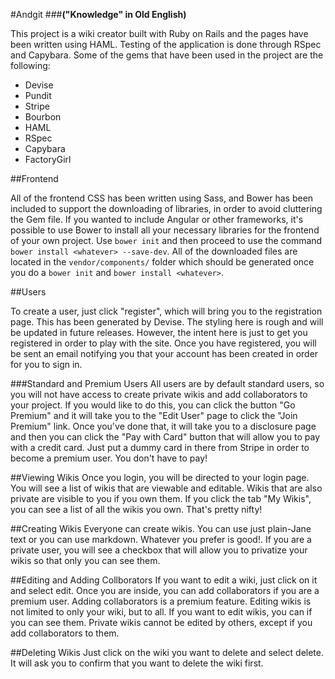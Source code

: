 #Andgit 
###__("Knowledge" in Old English)__

This project is a wiki creator built with Ruby on Rails and the pages have been written using HAML. Testing of the application is done through RSpec and Capybara. Some of the gems that have been used in the project are the following: 

* Devise
* Pundit
* Stripe
* Bourbon
* HAML 
* RSpec
* Capybara
* FactoryGirl

##Frontend

All of the frontend CSS has been written using Sass, and Bower has been included to support the downloading of libraries, in order to avoid cluttering the Gem file. If you wanted to include Angular or other frameworks, it's possible to use Bower to install all your necessary libraries for the frontend of your own project. Use `bower init` and then proceed to use the command `bower install <whatever> --save-dev`. All of the downloaded files are located in the `vendor/components/` folder which should be generated once you do a `bower init` and `bower install <whatever>`.
 
##Users 

To create a user, just click "register", which will bring you to the registration page. This has been generated by Devise. The styling here is rough and will be updated in future releases. However, the intent here is just to get you registered in order to play with the site. Once you have registered, you will be sent an email notifying you that your account has been created in order for you to sign in. 

###Standard and Premium Users
All users are by default standard users, so you will not have access to create private wikis and add collaborators to your project. If you would like to do this, you can click the button "Go Premium" and it will take you to the "Edit User" page to click the "Join Premium" link. Once you've done that, it will take you to a disclosure page and then you can click the "Pay with Card" button that will allow you to pay with a credit card. Just put a dummy card in there from Stripe in order to become a premium user. You don't have to pay!

##Viewing Wikis
Once you login, you will be directed to your login page. You will see a list of wikis that are viewable and editable. Wikis that are also private are visible to you if you own them. If you click the tab "My Wikis", you can see a list of all the wikis you own. That's pretty nifty!

##Creating Wikis
Everyone can create wikis. You can use just plain-Jane text or you can use markdown. Whatever you prefer is good!. If you are a private user, you will see a checkbox that will allow you to privatize your wikis so that only you can see them. 

##Editing and Adding Collborators
If you want to edit a wiki, just click on it and select edit. Once you are inside, you can add collaborators if you are a premium user. Adding collaborators is a premium feature. Editing wikis is not limited to only your wiki, but to all. If you want to edit wikis, you can if you can see them. Private wikis cannot be edited by others, except if you add collaborators to them.

##Deleting Wikis
Just click on the wiki you want to delete and select delete. It will ask you to confirm that you want to delete the wiki first.